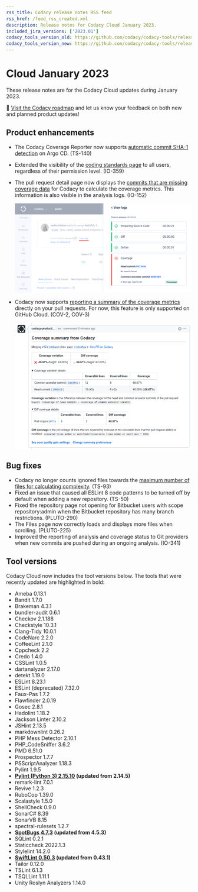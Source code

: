 ```yaml
---
rss_title: Codacy release notes RSS feed
rss_href: /feed_rss_created.xml
description: Release notes for Codacy Cloud January 2023.
included_jira_versions: ['2023.01']
codacy_tools_version_old: https://github.com/codacy/codacy-tools/releases/tag/6.7.36
codacy_tools_version_new: https://github.com/codacy/codacy-tools/releases/tag/6.7.76
---
```


# Cloud January 2023

These release notes are for the Codacy Cloud updates during January 2023.

📢 [Visit the Codacy roadmap](https://roadmap.codacy.com) and <span class="skip-vale">let us know</span> your feedback on both new and planned product updates!

## Product enhancements

-   The Codacy Coverage Reporter now supports [automatic commit SHA-1 detection](../../coverage-reporter/troubleshooting-coverage-cli-issues.md#commit-detection) on Argo CD. (TS-140)
-   Extended the visibility of the [coding standards page](../../organizations/using-a-coding-standard.md) to all users, regardless of their permission level. (IO-359)
-   The pull request detail page now displays the [commits that are missing coverage data](../../coverage-reporter/index.md#validating-coverage) for Codacy to calculate the coverage metrics. This information is also visible in the analysis logs. (IO-152)

    ![Pull request analysis logs showing the commits that are missing coverage data](../images/io-152b.png)

    <!--NOTE This Jira key appears on two release note pages because the feature had an update after being released (see https://codacy.atlassian.net/browse/COV-137)-->

-   Codacy now supports [reporting a summary of the coverage metrics](../../repositories-configure/integrations/github-integration.md#enabling) directly on your pull requests. For now, this feature is only supported on GitHub Cloud. (COV-2, COV-3)

    ![Coverage summary on GitHub](../images/cov-2.png)

## Bug fixes

-   Codacy no longer counts ignored files towards the [maximum number of files for calculating complexity](../../faq/code-analysis/does-codacy-place-limits-on-the-code-analysis.md). (TS-93)
-   Fixed an issue that caused all ESLint 8 code patterns to be turned off by default when adding a new repository. (TS-50)
-   Fixed the repository page not opening for Bitbucket users with scope repository:admin when the Bitbucket repository has many branch restrictions. (PLUTO-290)
-   The Files page now correctly loads and displays more files when scrolling. (PLUTO-225)
-   Improved the reporting of analysis and coverage status to Git providers when new commits are pushed during an ongoing analysis. (IO-341)

## Tool versions

Codacy Cloud now includes the tool versions below. The tools that were recently updated are highlighted in bold:

-   Ameba 0.13.1
-   Bandit 1.7.0
-   Brakeman 4.3.1
-   bundler-audit 0.6.1
-   Checkov 2.1.188
-   Checkstyle 10.3.1
-   Clang-Tidy 10.0.1
-   CodeNarc 2.2.0
-   CoffeeLint 2.1.0
-   Cppcheck 2.2
-   Credo 1.4.0
-   CSSLint 1.0.5
-   dartanalyzer 2.17.0
-   detekt 1.19.0
-   ESLint 8.23.1
-   ESLint (deprecated) 7.32.0
-   Faux-Pas 1.7.2
-   Flawfinder 2.0.19
-   Gosec 2.8.1
-   Hadolint 1.18.2
-   Jackson Linter 2.10.2
-   JSHint 2.13.5
-   markdownlint 0.26.2
-   PHP Mess Detector 2.10.1
-   PHP_CodeSniffer 3.6.2
-   PMD 6.51.0
-   Prospector 1.7.7
-   PSScriptAnalyzer 1.18.3
-   Pylint 1.9.5
-   **[Pylint (Python 3) 2.15.10](https://github.com/PyCQA/pylint/releases/tag/v2.15.10) (updated from 2.14.5)**
-   remark-lint 7.0.1
-   Revive 1.2.3
-   RuboCop 1.39.0
-   Scalastyle 1.5.0
-   ShellCheck 0.9.0
-   SonarC# 8.39
-   SonarVB 8.15
-   spectral-rulesets 1.2.7
-   **[SpotBugs 4.7.3](https://github.com/spotbugs/spotbugs/releases/tag/4.7.3) (updated from 4.5.3)**
-   SQLint 0.2.1
-   Staticcheck 2022.1.3
-   Stylelint 14.2.0
-   **[SwiftLint 0.50.3](https://github.com/realm/SwiftLint/releases/tag/0.50.3) (updated from 0.43.1)**
-   Tailor 0.12.0
-   TSLint 6.1.3
-   TSQLLint 1.11.1
-   Unity Roslyn Analyzers 1.14.0
